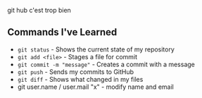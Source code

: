 git hub c'est trop bien
## Commands I've Learned

- `git status` - Shows the current state of my repository
- `git add <file>` - Stages a file for commit
- `git commit -m "message"` - Creates a commit with a message
- `git push` - Sends my commits to GitHub
- `git diff` - Shows what changed in my files
- git user.name / user.mail "x" - modify name and email